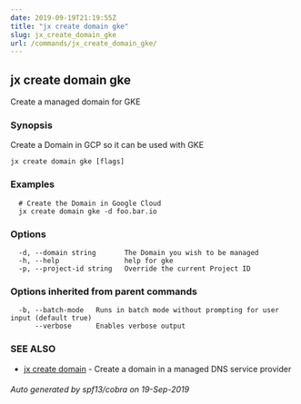 ```yaml
---
date: 2019-09-19T21:19:55Z
title: "jx create domain gke"
slug: jx_create_domain_gke
url: /commands/jx_create_domain_gke/
---
```

## jx create domain gke

Create a managed domain for GKE

### Synopsis

Create a Domain in GCP so it can be used with GKE

```
jx create domain gke [flags]
```

### Examples

```
  # Create the Domain in Google Cloud
  jx create domain gke -d foo.bar.io
```

### Options

```
  -d, --domain string       The Domain you wish to be managed
  -h, --help                help for gke
  -p, --project-id string   Override the current Project ID
```

### Options inherited from parent commands

```
  -b, --batch-mode   Runs in batch mode without prompting for user input (default true)
      --verbose      Enables verbose output
```

### SEE ALSO

* [jx create domain](/commands/jx_create_domain/)	 - Create a domain in a managed DNS service provider

###### Auto generated by spf13/cobra on 19-Sep-2019
